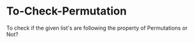 # To-Check-Permutation
To check if the given list's are following the property of Permutations or Not?
